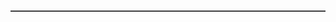 <pre style="font-size: 26px; line-height: 1.3; border: 1px solid #3f3f40; font-family: 'JetBrains Mono', monospace; background: #2b2b2c; color: #aeb0b3">
</pre>